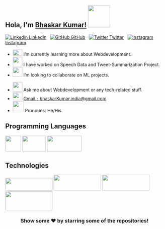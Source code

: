## Hola, I'm [Bhaskar Kumar!](https://bhaskarkumar1.github.io/cv/) <img src="https://c.tenor.com/nebZyl8oN7IAAAAi/wave-hello.gif" width="70" height="70" />



[![Linkedin](https://cdn.iconscout.com/icon/free/png-64/linkedin-160-461814.png) LinkedIn](https://linkedin.com/in/bhaskar-kumar-61a3271b3/)
&nbsp;
[![GitHub](https://cdn.iconscout.com/icon/free/png-64/developer-tool-1889493-1597553.png) GitHub](https://github.com/bhaskarkumar1)
&nbsp;
[![Twitter](https://cdn.iconscout.com/icon/free/png-64/twitter-241-721979.png) Twitter](https://twitter.com/bhaskarkumar_)
&nbsp;
[![Instagram](https://cdn.iconscout.com/icon/free/png-64/instagram-216-721958.png) Instagram](https://www.instagram.com/bhaskar__kumar_singh/)
&nbsp;
<br />
- <img src="https://c.tenor.com/H6CIWtKHIM0AAAAi/telescope-objects.gif" width="30" height="20" /> I’m currently learning more about Webdevelopment.
- <img src="https://c.tenor.com/PVaqycnQmZoAAAAi/grinning-face-with-big-eyes-people.gif" width="30" height="30" /> I have worked on Speech Data and Tweet-Summarization Project.
- <img src="https://c.tenor.com/dfCZMG1AxAoAAAAi/soccer-ball-joypixels.gif" width="30" height="30" /> I’m looking to collaborate on ML projects.
<!-- - <img src="https://c.tenor.com/EqR9Eq-A9xMAAAAi/thinking-face-people.gif" width="30" height="30" /> I’m looking for help with TensorFlow. -->
- <img src="https://c.tenor.com/y4CB6Si7MSQAAAAi/question-mark-symbols.gif" width="30" height="30" />  Ask me about Webdevelopment or any tech-related stuff.
- <img src="https://c.tenor.com/9_X3DEtd-xoAAAAi/gmail.gif" width="30" height="25" /> [Gmail - bhaskarKumar.india@gmail.com](bhaskarKumar.india@gmail.com) 
- <img src="https://c.tenor.com/DFZ_22hpHjsAAAAi/man-shrugging-people.gif" width="35" height="35" /> Pronouns: He/His

## Programming Languages
<img src="https://c.tenor.com/4HB9Nz7r4PsAAAAi/java-coffee.gif" width="50" height="50" /> <img src="https://c.tenor.com/TReUojNlZ6wAAAAi/js-javascript.gif" width="75" height="50" /> <img src="https://c.tenor.com/_7r8RXryt3QAAAAC/python-powered.gif" width="110" height="50" />
<br />

## Technologies
<img src="https://webassets.mongodb.com/_com_assets/cms/mongodb_logo1-76twgcu2dm.png" width="150" height="40" />    <img src="https://miro.medium.com/max/1400/1*i2fRBk3GsYLeUk_Rh7AzHw.png" width="150" height="50" />   <img src="https://www.vhv.rs/dpng/d/612-6126558_react-logo-png-react-js-logo-svg-transparent.png" width="150" height="50" /><img src="https://upload.wikimedia.org/wikipedia/commons/thumb/d/d9/Node.js_logo.svg/1280px-Node.js_logo.svg.png" width="150" height="60" />

<div align="center">

### Show some ❤️ by starring some of the repositories!

</div>

